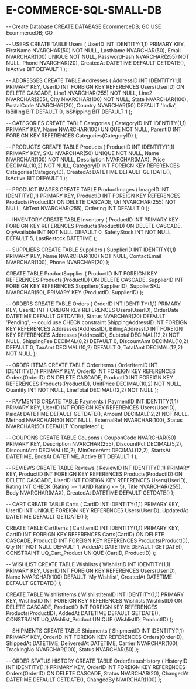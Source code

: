 # E-COMMERCE-SQL-SMALL-DB
-- Create Database
CREATE DATABASE EcommerceDB;
GO
USE EcommerceDB;
GO

-- USERS
CREATE TABLE Users (
    UserID INT IDENTITY(1,1) PRIMARY KEY,
    FirstName NVARCHAR(50) NOT NULL,
    LastName NVARCHAR(50),
    Email NVARCHAR(100) UNIQUE NOT NULL,
    PasswordHash NVARCHAR(255) NOT NULL,
    Phone NVARCHAR(20),
    CreatedAt DATETIME DEFAULT GETDATE(),
    IsActive BIT DEFAULT 1
);

-- ADDRESSES
CREATE TABLE Addresses (
    AddressID INT IDENTITY(1,1) PRIMARY KEY,
    UserID INT FOREIGN KEY REFERENCES Users(UserID) ON DELETE CASCADE,
    Line1 NVARCHAR(255) NOT NULL,
    Line2 NVARCHAR(255),
    City NVARCHAR(100) NOT NULL,
    State NVARCHAR(100),
    PostalCode NVARCHAR(20),
    Country NVARCHAR(50) DEFAULT 'India',
    IsBilling BIT DEFAULT 0,
    IsShipping BIT DEFAULT 1
);

-- CATEGORIES
CREATE TABLE Categories (
    CategoryID INT IDENTITY(1,1) PRIMARY KEY,
    Name NVARCHAR(100) UNIQUE NOT NULL,
    ParentID INT FOREIGN KEY REFERENCES Categories(CategoryID)
);

-- PRODUCTS
CREATE TABLE Products (
    ProductID INT IDENTITY(1,1) PRIMARY KEY,
    SKU NVARCHAR(50) UNIQUE NOT NULL,
    Name NVARCHAR(100) NOT NULL,
    Description NVARCHAR(MAX),
    Price DECIMAL(10,2) NOT NULL,
    CategoryID INT FOREIGN KEY REFERENCES Categories(CategoryID),
    CreatedAt DATETIME DEFAULT GETDATE(),
    IsActive BIT DEFAULT 1
);

-- PRODUCT IMAGES
CREATE TABLE ProductImages (
    ImageID INT IDENTITY(1,1) PRIMARY KEY,
    ProductID INT FOREIGN KEY REFERENCES Products(ProductID) ON DELETE CASCADE,
    Url NVARCHAR(255) NOT NULL,
    AltText NVARCHAR(255),
    Ordering INT DEFAULT 0
);

-- INVENTORY
CREATE TABLE Inventory (
    ProductID INT PRIMARY KEY FOREIGN KEY REFERENCES Products(ProductID) ON DELETE CASCADE,
    QtyAvailable INT NOT NULL DEFAULT 0,
    SafetyStock INT NOT NULL DEFAULT 5,
    LastRestock DATETIME
);

-- SUPPLIERS
CREATE TABLE Suppliers (
    SupplierID INT IDENTITY(1,1) PRIMARY KEY,
    Name NVARCHAR(100) NOT NULL,
    ContactEmail NVARCHAR(100),
    Phone NVARCHAR(20)
);

CREATE TABLE ProductSupplier (
    ProductID INT FOREIGN KEY REFERENCES Products(ProductID) ON DELETE CASCADE,
    SupplierID INT FOREIGN KEY REFERENCES Suppliers(SupplierID),
    SupplierSKU NVARCHAR(50),
    PRIMARY KEY (ProductID, SupplierID)
);

-- ORDERS
CREATE TABLE Orders (
    OrderID INT IDENTITY(1,1) PRIMARY KEY,
    UserID INT FOREIGN KEY REFERENCES Users(UserID),
    OrderDate DATETIME DEFAULT GETDATE(),
    Status NVARCHAR(20) DEFAULT 'Pending', -- could use CHECK constraint
    ShippingAddressID INT FOREIGN KEY REFERENCES Addresses(AddressID),
    BillingAddressID INT FOREIGN KEY REFERENCES Addresses(AddressID),
    Subtotal DECIMAL(12,2) NOT NULL,
    ShippingFee DECIMAL(8,2) DEFAULT 0,
    DiscountAmt DECIMAL(10,2) DEFAULT 0,
    TaxAmt DECIMAL(10,2) DEFAULT 0,
    TotalAmt DECIMAL(12,2) NOT NULL
);

-- ORDER ITEMS
CREATE TABLE OrderItems (
    OrderItemID INT IDENTITY(1,1) PRIMARY KEY,
    OrderID INT FOREIGN KEY REFERENCES Orders(OrderID) ON DELETE CASCADE,
    ProductID INT FOREIGN KEY REFERENCES Products(ProductID),
    UnitPrice DECIMAL(10,2) NOT NULL,
    Quantity INT NOT NULL,
    LineTotal DECIMAL(12,2) NOT NULL
);

-- PAYMENTS
CREATE TABLE Payments (
    PaymentID INT IDENTITY(1,1) PRIMARY KEY,
    UserID INT FOREIGN KEY REFERENCES Users(UserID),
    PaidAt DATETIME DEFAULT GETDATE(),
    Amount DECIMAL(12,2) NOT NULL,
    Method NVARCHAR(50) NOT NULL,
    ExternalRef NVARCHAR(100),
    Status NVARCHAR(50) DEFAULT 'Completed'
);

-- COUPONS
CREATE TABLE Coupons (
    CouponCode NVARCHAR(50) PRIMARY KEY,
    Description NVARCHAR(255),
    DiscountPct DECIMAL(5,2),
    DiscountAmt DECIMAL(10,2),
    MinOrderAmt DECIMAL(12,2),
    StartsAt DATETIME,
    EndsAt DATETIME,
    Active BIT DEFAULT 1
);

-- REVIEWS
CREATE TABLE Reviews (
    ReviewID INT IDENTITY(1,1) PRIMARY KEY,
    ProductID INT FOREIGN KEY REFERENCES Products(ProductID) ON DELETE CASCADE,
    UserID INT FOREIGN KEY REFERENCES Users(UserID),
    Rating INT CHECK (Rating >= 1 AND Rating <= 5),
    Title NVARCHAR(255),
    Body NVARCHAR(MAX),
    CreatedAt DATETIME DEFAULT GETDATE()
);

-- CART
CREATE TABLE Carts (
    CartID INT IDENTITY(1,1) PRIMARY KEY,
    UserID INT UNIQUE FOREIGN KEY REFERENCES Users(UserID),
    UpdatedAt DATETIME DEFAULT GETDATE()
);

CREATE TABLE CartItems (
    CartItemID INT IDENTITY(1,1) PRIMARY KEY,
    CartID INT FOREIGN KEY REFERENCES Carts(CartID) ON DELETE CASCADE,
    ProductID INT FOREIGN KEY REFERENCES Products(ProductID),
    Qty INT NOT NULL DEFAULT 1,
    AddedAt DATETIME DEFAULT GETDATE(),
    CONSTRAINT UQ_Cart_Product UNIQUE (CartID, ProductID)
);

-- WISHLIST
CREATE TABLE Wishlists (
    WishlistID INT IDENTITY(1,1) PRIMARY KEY,
    UserID INT FOREIGN KEY REFERENCES Users(UserID),
    Name NVARCHAR(100) DEFAULT 'My Wishlist',
    CreatedAt DATETIME DEFAULT GETDATE()
);

CREATE TABLE WishlistItems (
    WishlistItemID INT IDENTITY(1,1) PRIMARY KEY,
    WishlistID INT FOREIGN KEY REFERENCES Wishlists(WishlistID) ON DELETE CASCADE,
    ProductID INT FOREIGN KEY REFERENCES Products(ProductID),
    AddedAt DATETIME DEFAULT GETDATE(),
    CONSTRAINT UQ_Wishlist_Product UNIQUE (WishlistID, ProductID)
);

-- SHIPMENTS
CREATE TABLE Shipments (
    ShipmentID INT IDENTITY(1,1) PRIMARY KEY,
    OrderID INT FOREIGN KEY REFERENCES Orders(OrderID),
    ShippedAt DATETIME,
    DeliveredAt DATETIME,
    Carrier NVARCHAR(100),
    TrackingNo NVARCHAR(100),
    Status NVARCHAR(50)
);

-- ORDER STATUS HISTORY
CREATE TABLE OrderStatusHistory (
    HistoryID INT IDENTITY(1,1) PRIMARY KEY,
    OrderID INT FOREIGN KEY REFERENCES Orders(OrderID) ON DELETE CASCADE,
    Status NVARCHAR(20),
    ChangedAt DATETIME DEFAULT GETDATE(),
    ChangedBy NVARCHAR(100)
);



